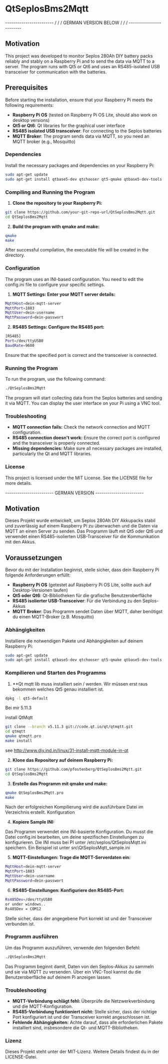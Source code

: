 # QtSeplosBms2Mqtt

------------------------ \/ \/ \/ GERMAN VERSION BELOW \/ \/ \/ ------------------------ 

## Motivation
This project was developed to monitor Seplos 280Ah DIY battery packs reliably and stably on a Raspberry Pi and to send the data via MQTT to a server. The program runs with Qt5 or Qt6 and uses an RS485-isolated USB transceiver for communication with the batteries.

## Prerequisites

Before starting the installation, ensure that your Raspberry Pi meets the following requirements:

- **Raspberry Pi OS** (tested on Raspberry Pi OS Lite, should also work on desktop versions)
- **Qt5 or Qt6**: Qt libraries for the graphical user interface
- **RS485 isolated USB transceiver**: For connecting to the Seplos batteries
- **MQTT Broker**: The program sends data via MQTT, so you need an MQTT broker (e.g., Mosquitto)

### Dependencies
Install the necessary packages and dependencies on your Raspberry Pi:

```bash
sudo apt-get update
sudo apt-get install qtbase5-dev qtchooser qt5-qmake qtbase5-dev-tools libqt5serialport5-dev libmosquitto-dev mosquitto-clients qt5-default
```

### Compiling and Running the Program

1. **Clone the repository to your Raspberry Pi:**

```bash
git clone https://github.com/your-git-repo-url/QtSeplosBms2Mqtt.git
cd QtSeplosBms2Mqtt
```

2. **Build the program with qmake and make:**

```bash
qmake
make
```

After successful compilation, the executable file will be created in the directory.

### Configuration

The program uses an INI-based configuration. You need to edit the config.ini file to configure your specific settings.

1. **MQTT Settings: Enter your MQTT server details:**

```bash
MqttHost=dein-mqtt-server
MqttPort=1883
MqttUser=dein-username
MqttPassword=dein-passwort
```

2. **RS485 Settings: Configure the RS485 port:**

```bash
[RS485]
Port=/dev/ttyUSB0
BaudRate=9600
```

Ensure that the specified port is correct and the transceiver is connected.

### Running the Program

To run the program, use the following command:

```bash
./QtSeplosBms2Mqtt
```

The program will start collecting data from the Seplos batteries and sending it via MQTT. You can display the user interface on your Pi using a VNC tool.

### Troubleshooting

* **MQTT connection fails:** Check the network connection and MQTT configuration.
* **RS485 connection doesn't work:** Ensure the correct port is configured and the transceiver is properly connected.
* **Missing dependencies:** Make sure all necessary packages are installed, particularly the Qt and MQTT libraries.

### License

This project is licensed under the MIT License. See the LICENSE file for more details.




------------------------ GERMAN VERSION ------------------------ 

## Motivation
Dieses Projekt wurde entwickelt, um Seplos 280Ah DIY Akkupacks stabil und zuverlässig auf einem Raspberry Pi zu überwachen und die Daten via MQTT an einen Server zu senden. Das Programm läuft mit Qt5 oder Qt6 und verwendet einen RS485-isolierten USB-Transceiver für die Kommunikation mit den Akkus. 

## Voraussetzungen

Bevor du mit der Installation beginnst, stelle sicher, dass dein Raspberry Pi folgende Anforderungen erfüllt:

- **Raspberry Pi OS** (getestet auf Raspberry Pi OS Lite, sollte auch auf Desktop-Versionen laufen)
- **Qt5 oder Qt6**: Qt-Bibliotheken für die grafische Benutzeroberfläche
- **RS485 isolierter USB-Transceiver**: Für die Verbindung zu den Seplos-Akkus
- **MQTT Broker**: Das Programm sendet Daten über MQTT, daher benötigst du einen MQTT-Broker (z.B. Mosquitto)

### Abhängigkeiten
Installiere die notwendigen Pakete und Abhängigkeiten auf deinem Raspberry Pi:

```bash
sudo apt-get update
sudo apt-get install qtbase5-dev qtchooser qt5-qmake qtbase5-dev-tools libqt5serialport5-dev libmosquitto-dev mosquitto-clients qt5-default
```

### Kompilieren und Starten des Programms


1. **Qt mqtt lib muss installiert sein / werden.
Wir müssen erst raus bekommen welches Qt5 genau installiert ist.

```bash
dpkg -l qt5-default
```
Bei mir 5.11.3

install QtMqtt

```bash
git clone --branch v5.11.3 git://code.qt.io/qt/qtmqtt.git
cd qtmqtt
qmake qtmqtt.pro
make install
```

see http://www.diy.ind.in/linux/31-install-mqtt-module-in-qt

2. **Klone das Repository auf deinem Raspberry Pi:**

```bash
git clone https://github.com/pfostenberg/QtSeplosBms2Mqtt.git
cd QtSeplosBms2Mqtt
```

3. **Erstelle das Programm mit qmake und make:**

```bash
qmake QtSeplosBms2Mqtt.pro
make
```
Nach der erfolgreichen Kompilierung wird die ausführbare Datei im Verzeichnis erstellt.
Konfiguration

4. **Kopiere Sample INI:**

Das Programm verwendet eine INI-basierte Konfiguration. 
Du musst die Datei config.ini bearbeiten, um deine spezifischen Einstellungen zu konfigurieren.
Die INI muss bei PI unter /etc/seplos/QtSeplosMqtt.ini speichern.
Ein Beispiel ist unter src\QtSeplosMqtt_sample.ini

5. **MQTT-Einstellungen: Trage die MQTT-Serverdaten ein:**

```bash
MqttHost=dein-mqtt-server
MqttPort=1883
MqttUser=dein-username
MqttPassword=dein-passwort
```
6. **RS485-Einstellungen: Konfiguriere den RS485-Port:**

```bash
Rs485Dev=/dev/ttyUSB0
or under windows..
Rs485Dev = COM12
```
Stelle sicher, dass der angegebene Port korrekt ist und der Transceiver verbunden ist.

### Programm ausführen

Um das Programm auszuführen, verwende den folgenden Befehl:

```bash
./QtSeplosBms2Mqtt
```

Das Programm beginnt damit, Daten von den Seplos-Akkus zu sammeln und sie via MQTT zu versenden. Über ein VNC-Tool kannst du die Benutzeroberfläche auf deinem Pi anzeigen lassen.

### Troubleshooting

*    **MQTT-Verbindung schlägt fehl:** Überprüfe die Netzwerkverbindung und die MQTT-Konfiguration.
*    **RS485-Verbindung funktioniert nicht:** Stelle sicher, dass der richtige Port konfiguriert ist und der Transceiver korrekt angeschlossen ist.
*    **Fehlende Abhängigkeiten:** Achte darauf, dass alle erforderlichen Pakete installiert sind, insbesondere die Qt- und MQTT-Bibliotheken.

### Lizenz

Dieses Projekt steht unter der MIT-Lizenz. Weitere Details findest du in der LICENSE-Datei.